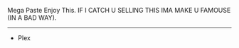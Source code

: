 Mega Paste Enjoy This.
IF I CATCH U SELLING THIS IMA MAKE U FAMOUSE (IN A BAD WAY).
________________________
- Plex
